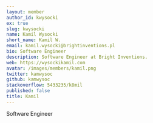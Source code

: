 ```yaml
---
layout: member
author_id: kwysocki
ex: true
slug: kwysocki
name: Kamil Wysocki
short_name: Kamil W.
email: kamil.wysocki@brightinventions.pl
bio: Software Engineer
description: Software Engineer at Bright Inventions.
web: https://wysockikamil.com
avatar: /images/members/kamil.png
twitter: kamwysoc
github: kamwysoc
stackoverflow: 5433235/k8mil
published: false
title: Kamil
---
```

Software Engineer
